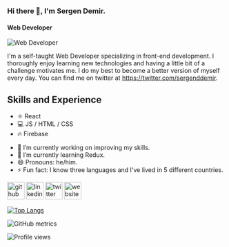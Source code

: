 ### Hi there 👋, I'm Sergen Demir.
#### Web Developer
![Web Developer](https://pbs.twimg.com/profile_banners/1257279753700233216/1652814117/1500x500)

I'm a self-taught Web Developer specializing in front-end development. I thoroughly enjoy learning new technologies and having a little bit of a challenge motivates me. I do my best to become a better version of myself every day. You can find me on twitter at https://twitter.com/sergenddemir.

## Skills and Experience

* ⚛️ React
* 💻 JS / HTML / CSS
* 🔥 Firebase

- 🔭 I’m currently working on improving my skills. 
- 🌱 I’m currently learning Redux. 
- 😄 Pronouns: he/him. 
- ⚡ Fun fact: I know three languages and I've lived in 5 different countries.  


[<img src='https://cdn.jsdelivr.net/npm/simple-icons@3.0.1/icons/github.svg' alt='github' height='40'>](https://github.com/https://github.com/demirsergen)  [<img src='https://cdn.jsdelivr.net/npm/simple-icons@3.0.1/icons/linkedin.svg' alt='linkedin' height='40'>](https://www.linkedin.com/in/https://www.linkedin.com/in/sergendemir//)  [<img src='https://cdn.jsdelivr.net/npm/simple-icons@3.0.1/icons/twitter.svg' alt='twitter' height='40'>](https://twitter.com/https://twitter.com/sergenddemir)  [<img src='https://cdn.jsdelivr.net/npm/simple-icons@3.0.1/icons/icloud.svg' alt='website' height='40'>](https://www.sergendemir.com)  

[![Top Langs](https://github-readme-stats.vercel.app/api/top-langs/?username=https://github.com/demirsergen)](https://github.com/anuraghazra/github-readme-stats)

![GitHub metrics](https://metrics.lecoq.io/https://github.com/demirsergen)  

![Profile views](https://gpvc.arturio.dev/https://github.com/demirsergen)  
